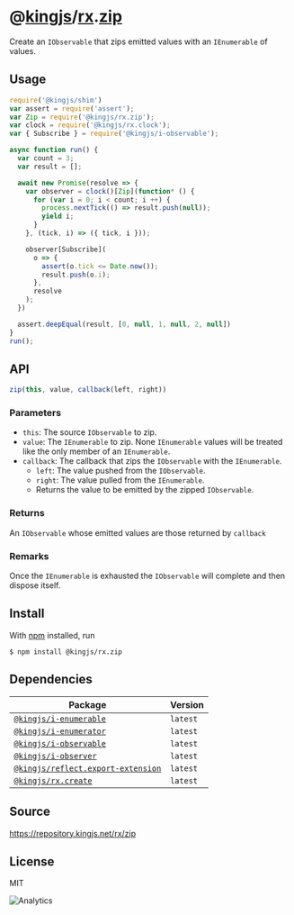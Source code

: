 # @[kingjs][@kingjs]/[rx][ns0].[zip][ns1]
Create an `IObservable` that zips emitted values with an `IEnumerable` of values.
## Usage
```js
require('@kingjs/shim')
var assert = require('assert');
var Zip = require('@kingjs/rx.zip');
var clock = require('@kingjs/rx.clock');
var { Subscribe } = require('@kingjs/i-observable');

async function run() {
  var count = 3;
  var result = [];

  await new Promise(resolve => {
    var observer = clock()[Zip](function* () {
      for (var i = 0; i < count; i ++) {
        process.nextTick(() => result.push(null));
        yield i;
      }
    }, (tick, i) => ({ tick, i }));

    observer[Subscribe](
      o => {
        assert(o.tick <= Date.now());
        result.push(o.i);
      },
      resolve
    );
  })

  assert.deepEqual(result, [0, null, 1, null, 2, null])
}
run();
```

## API
```ts
zip(this, value, callback(left, right))
```

### Parameters
- `this`: The source `IObservable` to zip.
- `value`: The `IEnumerable` to zip. None `IEnumerable` values will be  treated like the only member of an `IEnumerable`.
- `callback`: The callback that zips the `IObservable` with the `IEnumerable`.
  - `left`: The value pushed from the `IObservable`.
  - `right`: The value pulled from the `IEnumerable`.
  - Returns the value to be emitted by the zipped `IObservable`.
### Returns
An `IObservable` whose emitted values are those returned by `callback`
### Remarks
Once the `IEnumerable` is exhausted the `IObservable` will complete and then dispose itself.

## Install
With [npm](https://npmjs.org/) installed, run
```
$ npm install @kingjs/rx.zip
```
## Dependencies
|Package|Version|
|---|---|
|[`@kingjs/i-enumerable`](https://www.npmjs.com/package/@kingjs/i-enumerable)|`latest`|
|[`@kingjs/i-enumerator`](https://www.npmjs.com/package/@kingjs/i-enumerator)|`latest`|
|[`@kingjs/i-observable`](https://www.npmjs.com/package/@kingjs/i-observable)|`latest`|
|[`@kingjs/i-observer`](https://www.npmjs.com/package/@kingjs/i-observer)|`latest`|
|[`@kingjs/reflect.export-extension`](https://www.npmjs.com/package/@kingjs/reflect.export-extension)|`latest`|
|[`@kingjs/rx.create`](https://www.npmjs.com/package/@kingjs/rx.create)|`latest`|
## Source
https://repository.kingjs.net/rx/zip
## License
MIT

![Analytics](https://analytics.kingjs.net/rx/zip)

[@kingjs]: https://www.npmjs.com/package/kingjs
[ns0]: https://www.npmjs.com/package/@kingjs/rx
[ns1]: https://www.npmjs.com/package/@kingjs/rx.zip
